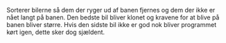   Sorterer bilerne så dem der ryger ud af banen fjernes og dem der ikke er nået langt på banen. Den bedste bil bliver klonet og kravene for at blive på banen bliver større.
  Hvis den sidste bil ikke er god nok bliver programmet kørt igen, dette sker dog sjældent.
